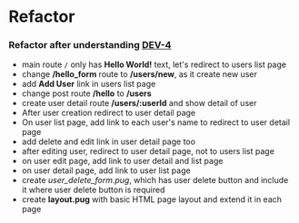# Refactor

### Refactor after understanding [DEV-4](https://github.com/shreeramneupane/todo_node/tree/DEV-4)
* main route `/` only has **Hello World!** text, let's redirect to users list page
* change **/hello_form** route to **/users/new**, as it create new user
* add **Add User** link in users list page
* change post route **/hello** to **/users**
* create user detail route **/users/:userId** and show detail of user
* After user creation redirect to user detail page
* On user list page, add link to each user's name to redirect to user detail page
* add delete and edit link in user detail page too
* after editing user, redirect to user detail page, not to users list page
* on user edit page, add link to user detail and list page
* on user detail page, add link to user list page
* create *user_delete_form.pug*, which has user delete button and include it where user delete button is required
* create **layout.pug** with basic HTML page layout and extend it in each page